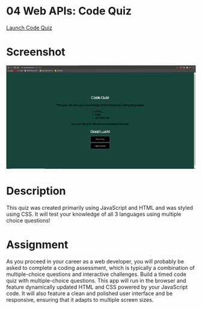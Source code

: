 # 04 Web APIs: Code Quiz
[Launch Code Quiz](https://jaortisi6.github.io/Code-Quiz/)

# Screenshot

![Password Generator Screenshot](Screenshot.png)

# Description

This quiz was created primarily using JavaScript and HTML and was styled using CSS. It will test your knowledge of all 3 languages using multiple choice questions!

# Assignment

As you proceed in your career as a web developer, you will probably be asked to complete a coding assessment, which is typically a combination of multiple-choice questions and interactive challenges. Build a timed code quiz with multiple-choice questions. This app will run in the browser and feature dynamically updated HTML and CSS powered by your JavaScript code. It will also feature a clean and polished user interface and be responsive, ensuring that it adapts to multiple screen sizes.